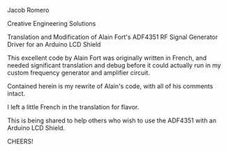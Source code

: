 Jacob Romero

Creative Engineering Solutions

Translation and Modification of Alain Fort's ADF4351 RF Signal Generator Driver for an Arduino LCD Shield

This excellent code by Alain Fort was originally written in French,
and needed significant translation and debug before it could actually
run in my custom frequency generator and amplifier circuit.

Contained herein is my rewrite of Alain's code, with all of his comments intact.

I left a little French in the translation for flavor.

This is being shared to help others who wish to use the ADF4351 with an Arduino LCD Shield.

CHEERS!
